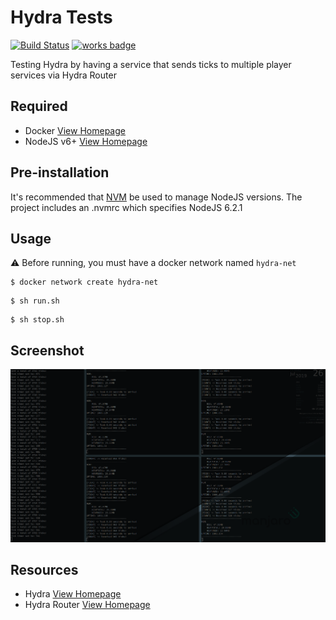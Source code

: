 # Hydra Tests
[![Build Status](https://travis-ci.org/sizzlorox/hydra-tests.svg?branch=master)](https://travis-ci.org/sizzlorox/hydra-tests) [![works badge](https://cdn.jsdelivr.net/gh/nikku/works-on-my-machine@v0.2.0/badge.svg)](https://github.com/nikku/works-on-my-machine)

Testing Hydra by having a service that sends ticks to multiple player services via Hydra Router 

## Required
- Docker [View Homepage](https://www.docker.com/)
- NodeJS v6+ [View Homepage](https://www.nodejs.org)

## Pre-installation

It's recommended that [NVM](https://github.com/creationix/nvm) be used to manage NodeJS versions.
The project includes an .nvmrc which specifies NodeJS 6.2.1

## Usage
:warning: Before running, you must have a docker network named `hydra-net`

```shell
$ docker network create hydra-net
```

```shell
$ sh run.sh
```

```shell
$ sh stop.sh
```

## Screenshot

![Preview](screenshot.png?raw=true)

## Resources

- Hydra [View Homepage](https://www.hydramicroservice.com/)
- Hydra Router [View Homepage](https://www.hydramicroservice.com/docs/tools/hydra-router/)
